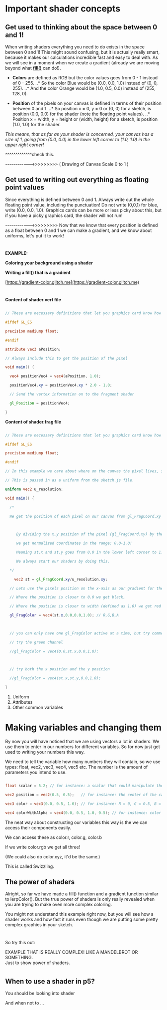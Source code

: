 # Important shader concepts

## Get used to thinking about the space between 0 and 1!

When writing shaders everything you need to do exists in the space between 0 and 1!
This might sound confusing, but it is actually really smart, because it makes our calculations incredible fast and easy to deal with. As we will see in a moment when we create a gradient (already we are moving beyond what [**fill()**](https://p5js.org/reference/#/p5/fill) can do!).

* **Colors** are defined as RGB but the color values goes from 0 - 1 instead of 0 - 255. 
..* So the color Blue would be (0.0, 0.0, 1.0) instead of (0, 0, 255).
..* And the color Orange would be (1.0, 0.5, 0.0) instead of (255, 128, 0).

* **Position** of the pixels on your canvas is defined in terms of their position between 0 and 1.
..* So position x = 0, y = 0 or (0, 0) for a sketch, is position (0.0, 0.0) for the shader (note the floating point values).
..* Position x = width, y = height or (width, height) for a sketch, is position (1.0, 1.0) for the shader.

*This means, that as far as your shader is concerned, your canvas has a size of 1, going from (0.0, 0.0) in the lower left corner to (1.0, 1.0) in the upper right corner!*

^^^^^^^^^^^^^check this.

------------>>>>>>>>> ( Drawing of Canvas Scale 0 to 1 )


## Get used to writing out everything as floating point values
Since everything is defined between 0 and 1. Always write out the whole floating point value, including the punctuation! Do not write (0,0,1) for blue, write (0.0, 0.0, 1.0). Graphics cards can be more or less picky about this, but if you have a picky graphics card, the shader will not run!

------------>>>>>>>>>  Now that we know that every position is defined as a float between 0 and 1 we can make a gradient, and we know about uniforms, let's put it to work!



#

**EXAMPLE:**

**Coloring your background using a shader**

**Writing a fill() that is a gradient**

[https://gradient-color.glitch.me](https://gradient-color.glitch.me)
#

**Content of shader.vert file**

```glsl

// These are necessary definitions that let you graphics card know how to render the shader

#ifdef GL_ES

precision mediump float;

#endif

attribute vec3 aPosition;

// Always include this to get the position of the pixel

void main() {

  vec4 positionVec4 = vec4(aPosition, 1.0);

  positionVec4.xy = positionVec4.xy * 2.0 - 1.0;

  // Send the vertex information on to the fragment shader

  gl_Position = positionVec4;

}

```

**Content of shader.frag file**

```glsl

// These are necessary definitions that let you graphics card know how to render the shader

#ifdef GL_ES

precision mediump float;

#endif

// In this example we care about where on the canvas the pixel lives, so we need to know the size of the canvas.

// This is passed in as a uniform from the sketch.js file.

uniform vec2 u_resolution;

void main() {

  /*

  We get the position of each pixel on our canvas from gl_FragCoord.xy (a built in shader function).

  

     By dividing the x,y position of the pixel (gl_FragCoord.xy) by the width,height of the canvas (u_resolution.xy)

     we get normalized coordinates in the range: 0.0-1.0!

     Meaning st.x and st.y goes from 0.0 in the lower left corner to 1.0 in the upper right corner.

     We always start our shaders by doing this.

  */

	vec2 st = gl_FragCoord.xy/u_resolution.xy;

  // Lets use the pixels position on the x-axis as our gradient for the red color

  // Where the position is closer to 0.0 we get black,

  // Where the postiion is closer to width (defined as 1.0) we get red 

  gl_FragColor = vec4(st.x,0.0,0.0,1.0); // R,G,B,A

  

  // you can only have one gl_FragColor active at a time, but try commenting the others out

  // try the green channel

  //gl_FragColor = vec4(0.0,st.x,0.0,1.0); 

  

  // try both the x position and the y position

  //gl_FragColor = vec4(st.x,st.y,0.0,1.0); 

}

```

1. Uniform
2. Attributes
3. Other common variables

# Making variables and changing them

By now you will have noticed that we are using vectors a lot in shaders. We use them to enter in our numbers for different variables. So for now just get used to writing your numbers this way.

We need to tell the variable how many numbers they will contain, so we use types: float, vec2, vec3, vec4, vec5 etc. The number is the amount of parameters you intend to use. 

```glsl

float scalar = 5.2; // for instance: a scalar that could manipulate the color in some way

vec2 position = vec2(0.5, 0.5);   // for instance: the center of the canvas (width/2, height/2)

vec3 color = vec3(0.0, 0.5, 1.0); // for instance: R = 0, G = 0.5, B = 1.0

vec4 colorWithAlpha = vec4(0.0, 0.5, 1.0, 0.5); // for instance: color that is half transparent A = 0.5

```

The neat way about constructing our variables this way is the we can access their components easily.

We can access these as color.r, color.g, color.b

If we write color.rgb we get all three!

(We could also do color.xyz, it'd be the same.)

This is called Swizzling.


## The power of shaders

Alright, so far we have made a fill() function and a gradient function similar to lerpColor(). But the true power of shaders is only really revealed when you are trying to make oven more complex coloring. 

You might not understand this example right now, but you will see how a shader works and how fast it runs even though we are putting some pretty complex graphics in your sketch.

#

So try this out:

EXAMPLE THAT IS REALLY COMPLEX! LIKE A MANDELBROT OR SOMETHING. \
Just to show power of shaders.

#


## When to use a shader in p5?

You should be looking into shader

And when not to ...
